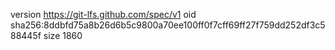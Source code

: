 version https://git-lfs.github.com/spec/v1
oid sha256:8ddbfd75a8b26d6b5c9800a70ee100ff0f7cff69ff27f759dd252df3c588445f
size 1860
